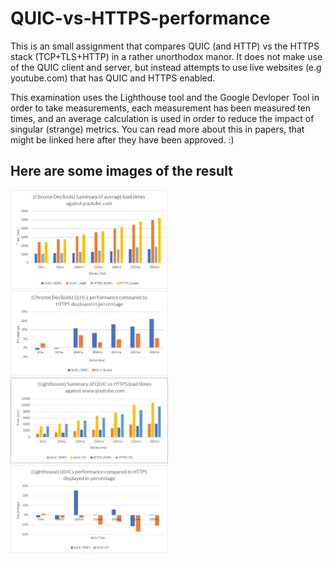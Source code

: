 # QUIC-vs-HTTPS-performance
This is an small assignment that compares QUIC (and HTTP) vs the HTTPS stack (TCP+TLS+HTTP) in a rather unorthodox manor. It does not make use of the QUIC client and server, but instead attempts to use live websites (e.g youtube.com) that has QUIC and HTTPS enabled.

This examination uses the Lighthouse tool and the Google Devloper Tool in order to take measurements, each measurement has been measured ten times, and an average calculation is used in order to reduce the impact of singular (strange) metrics. You can read more about this in papers, that might be linked here after they have been approved. :)

## Here are some images of the result
<img src="images/devtools_average.png" width="50%" height="50%">
<img src="images/devtools_percentage.png" width="50%" height="50%">
<img src="images/lighthouse_average.png" width="50%" height="50%">
<img src="images/lighthouse_percentage.png" width="50%" height="50%">
